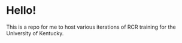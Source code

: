 # Hello!
This is a repo for me to host various iterations of RCR training for the University of Kentucky. 
